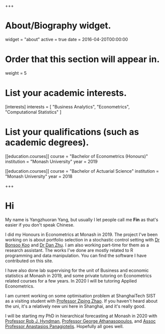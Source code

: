 +++
# About/Biography widget.
widget = "about"
active = true
date = 2016-04-20T00:00:00

# Order that this section will appear in.
weight = 5

# List your academic interests.
[interests]
  interests = [
    "Business Analytics",
    "Econometrics",
    "Computational Statistics"
  ]

# List your qualifications (such as academic degrees).


[[education.courses]]
  course = "Bachelor of Econometrics (Honours)"
  institution = "Monash University"
  year = 2019

[[education.courses]]
  course = "Bachelor of Actuarial Science"
  institution = "Monash University"
  year = 2018

 
+++

# Hi

My name is Yangzhuoran Yang, but usually I let people call me __Fin__ as that's easier if you don't speak Chinese.


I did my Honours in Econometrics at Monash in 2019. The project I've been working on is about portfolio selection in a stochastic control setting with [Dr Bonsoo Koo](https://research.monash.edu/en/persons/bonsoo-koo) and [Dr Dan Zhu](https://research.monash.edu/en/persons/dan-zhu). I am also working part-time for them as a research assistant. The works I've done are mostly related to R programming and data manipulation. You can find the software I have contributed on this site.

I have also done lab supervising for the unit of Business and economic statistics at Monash in 2019, and some private tutoring on Econometrics related courses for a few years. In 2020 I will be tutoring Applied Econometrics. 


I am current working on some optimisation problem at ShanghaiTech SIST as a visiting student with [Professor Ziping Zhao](http://zzhaoae.student.ust.hk/). If you haven't heard about the uni, it's a relatively new uni here in Shanghai, and it's really good.

I will be starting my PhD in hierarchical forecasting at Monash in 2020 with [Professor Rob J. Hyndman](https://robjhyndman.com/), [Professor George Athanasopoulos](https://research.monash.edu/en/persons/george-athanasopoulos), and [Assoc Professor Anastasios Panagiotelis](https://research.monash.edu/en/persons/anastasios-panagiotelis). Hopefully all goes well.






